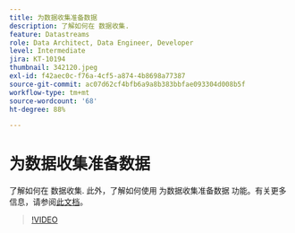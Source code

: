 ```yaml
---
title: 为数据收集准备数据
description: 了解如何在 数据收集.
feature: Datastreams
role: Data Architect, Data Engineer, Developer
level: Intermediate
jira: KT-10194
thumbnail: 342120.jpeg
exl-id: f42aec0c-f76a-4cf5-a874-4b8698a77387
source-git-commit: ac07d62cf4bfb6a9a8b383bbfae093304d008b5f
workflow-type: tm+mt
source-wordcount: '68'
ht-degree: 88%

---
```


# 为数据收集准备数据

了解如何在 数据收集. 此外，了解如何使用 为数据收集准备数据 功能。有关更多信息，请参阅[此文档](https://experienceleague.adobe.com/docs/experience-platform/edge/fundamentals/datastreams.html#data-prep)。

>[!VIDEO](https://video.tv.adobe.com/v/342120/?quality=12&learn=on)
